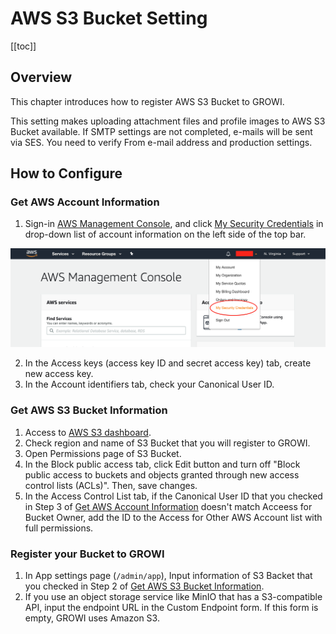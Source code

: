 # AWS S3 Bucket Setting

[[toc]]

## Overview

This chapter introduces how to register AWS S3 Bucket to GROWI.

This setting makes uploading attachment files and profile images to AWS S3 Bucket available. If SMTP settings are not completed, e-mails will be sent via SES. You need to verify From e-mail address and production settings.
  
## How to Configure

### Get AWS Account Information

1. Sign-in [AWS Management Console](https://aws.amazon.com/console/), and click [My Security Credentials](https://console.aws.amazon.com/iam/home?#/security_credentials) in drop-down list of account information on the left side of the top bar.

![aws-setting-1](./images/aws-setting-1.png)

2. In the Access keys (access key ID and secret access key) tab, create new access key.
3. In the Account identifiers tab, check your Canonical User ID.

### Get AWS S3 Bucket Information 

1. Access to [AWS S3 dashboard](https://s3.console.aws.amazon.com/s3).
2. Check region and name of S3 Bucket that you will register to GROWI.
3. Open Permissions page of S3 Bucket.
4. In the Block public access tab, click Edit button and turn off "Block public access to buckets and objects granted through new access control lists (ACLs)". Then, save changes.
5. In the Access Control List tab, if the Canonical User ID that you checked in Step 3 of [Get AWS Account Information](#get-aws-account-information) doesn't match Acceess for Bucket Owner, add the ID to the Access for Other AWS Account list with full permissions.

### Register your Bucket to GROWI
1. In App settings page (`/admin/app`), Input information of S3 Backet that you checked in Step 2 of [Get AWS S3 Bucket Information](#get-aws-s3-bucket-information).
2. If you use an object storage service like MinIO that has a S3-compatible API, input the endpoint URL in the Custom Endpoint form. If this form is empty, GROWI uses Amazon S3.
